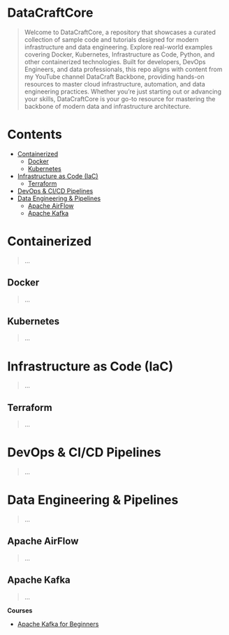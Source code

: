 # DataCraftCore

> Welcome to DataCraftCore, a repository that showcases a curated collection of sample code and tutorials designed for modern infrastructure and data engineering. Explore real-world examples covering Docker, Kubernetes, Infrastructure as Code, Python, and other containerized technologies. Built for developers, DevOps Engineers, and data professionals, this repo aligns with content from my YouTube channel DataCraft Backbone, providing hands-on resources to master cloud infrastructure, automation, and data engineering practices. Whether you’re just starting out or advancing your skills, DataCraftCore is your go-to resource for mastering the backbone of modern data and infrastructure architecture.

# Contents <!-- omit in toc -->

- [Containerized](#containerized)
  - [Docker](#docker)
  - [Kubernetes](#kubernetes)
- [Infrastructure as Code (IaC)](#infrastructure-as-code-iac)
  - [Terraform](#terraform)
- [DevOps & CI/CD Pipelines](#devops--cicd-pipelines)
- [Data Engineering & Pipelines](#data-engineering--pipelines)
  - [Apache AirFlow](#apache-airflow)
  - [Apache Kafka](#apache-kafka)

# Containerized

> ...

## Docker

> ...

## Kubernetes

> ...

# Infrastructure as Code (IaC)

> ...

## Terraform

> ...

# DevOps & CI/CD Pipelines

> ...

# Data Engineering & Pipelines

> ...

## Apache AirFlow

> ...

## Apache Kafka

> ...

**Courses**

- [Apache Kafka for Beginners](https://datacraftbackbone.com/courses/data-engineering-pipelines/apache-kafka/apache-kafka-for-beginners/)
